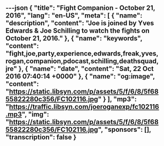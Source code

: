 ---json
{
  "title": "Fight Companion - October 21, 2016",
  "lang": "en-US",
  "meta": [
    {
      "name": "description",
      "content": "Joe is joined by Yves Edwards & Joe Schilling to watch the fights on October 21, 2016."
    },
    {
      "name": "keywords",
      "content": "fight,joe,party,experience,edwards,freak,yves,rogan,companion,pdocast,schilling,deathsquad,jre"
    },
    {
      "name": "date",
      "content": "Sat, 22 Oct 2016 07:40:14 +0000"
    },
    {
      "name": "og:image",
      "content": "https://static.libsyn.com/p/assets/5/f/6/8/5f6855822280c356/FC102116.jpg"
    }
  ],
  "mp3": "https://traffic.libsyn.com/joeroganexp/fc102116.mp3",
  "img": "https://static.libsyn.com/p/assets/5/f/6/8/5f6855822280c356/FC102116.jpg",
  "sponsors": [],
  "transcription": false
}
---
<episode-header />

<timemark seconds="0" />

<transcribe-call-to-action />

<episode-footer />